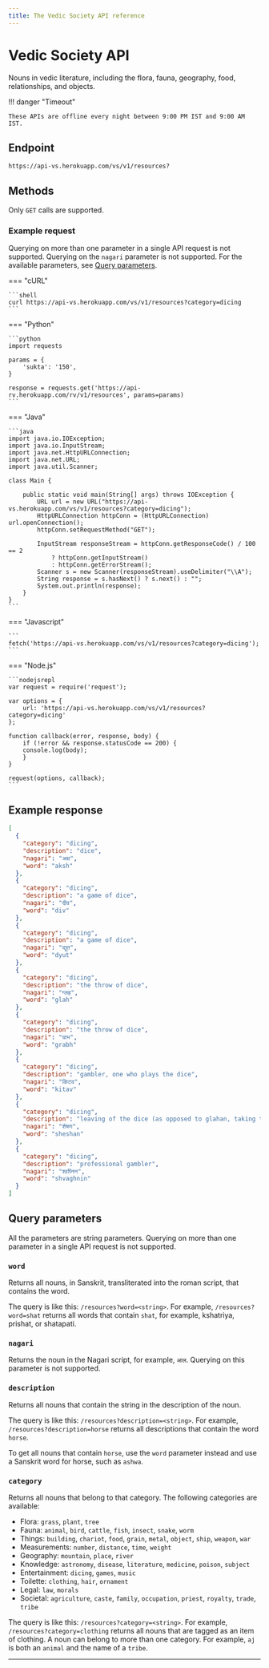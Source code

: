 ```yaml
---
title: The Vedic Society API reference
---
```


# Vedic Society API

Nouns in vedic literature, including the flora, fauna, geography, food, relationships, and objects.

!!! danger "Timeout"

    These APIs are offline every night between 9:00 PM IST and 9:00 AM IST.

## Endpoint

`https://api-vs.herokuapp.com/vs/v1/resources?`

## Methods

Only `GET` calls are supported.

### Example request

Querying on more than one parameter in a single API request is not supported. Querying on the `nagari` parameter is not supported. For the available parameters, see [Query parameters](#query-parameters).

=== "cURL"

    ```shell
	curl https://api-vs.herokuapp.com/vs/v1/resources?category=dicing
	```

=== "Python"

    ```python
	import requests

	params = {
		'sukta': '150',
	}

	response = requests.get('https://api-rv.herokuapp.com/rv/v1/resources', params=params)
	```

=== "Java"

    ```java
	import java.io.IOException;
	import java.io.InputStream;
	import java.net.HttpURLConnection;
	import java.net.URL;
	import java.util.Scanner;

	class Main {

		public static void main(String[] args) throws IOException {
			URL url = new URL("https://api-vs.herokuapp.com/vs/v1/resources?category=dicing");
			HttpURLConnection httpConn = (HttpURLConnection) url.openConnection();
			httpConn.setRequestMethod("GET");

			InputStream responseStream = httpConn.getResponseCode() / 100 == 2
				? httpConn.getInputStream()
				: httpConn.getErrorStream();
			Scanner s = new Scanner(responseStream).useDelimiter("\\A");
			String response = s.hasNext() ? s.next() : "";
			System.out.println(response);
		}
	}
    ```

=== "Javascript"

    ```
	fetch('https://api-vs.herokuapp.com/vs/v1/resources?category=dicing');
	```

=== "Node.js"

    ```nodejsrepl
	var request = require('request');

	var options = {
    	url: 'https://api-vs.herokuapp.com/vs/v1/resources?category=dicing'
	};

	function callback(error, response, body) {
    	if (!error && response.statusCode == 200) {
        console.log(body);
    	}
	}

	request(options, callback);
	```

## Example response

```json
[
  {
    "category": "dicing",
    "description": "dice",
    "nagari": "अक्ष",
    "word": "aksh"
  },
  {
    "category": "dicing",
    "description": "a game of dice",
    "nagari": "दीव",
    "word": "div"
  },
  {
    "category": "dicing",
    "description": "a game of dice",
    "nagari": "द्यूत",
    "word": "dyut"
  },
  {
    "category": "dicing",
    "description": "the throw of dice",
    "nagari": "ग्लह",
    "word": "glah"
  },
  {
    "category": "dicing",
    "description": "the throw of dice",
    "nagari": "ग्राभ",
    "word": "grabh"
  },
  {
    "category": "dicing",
    "description": "gambler, one who plays the dice",
    "nagari": "किटव",
    "word": "kitav"
  },
  {
    "category": "dicing",
    "description": "leaving of the dice (as opposed to glahan, taking them up for the throw)",
    "nagari": "शेषण",
    "word": "sheshan"
  },
  {
    "category": "dicing",
    "description": "professional gambler",
    "nagari": "श्वघ्निन",
    "word": "shvaghnin"
  }
]
```

## Query parameters

All the parameters are string parameters. Querying on more than one parameter in a single API request is not supported.

### `word`

Returns all nouns, in Sanskrit, transliterated into the roman script, that contains the word.

The query is like this: `/resources?word=<string>`. For example, `/resources?word=shat` returns all words that contain `shat`, for example, kshatriya, prishat, or shatapati.

### `nagari`

Returns the noun in the Nagari script, for example, `आल`. Querying on this parameter is not supported.

### `description`

Returns all nouns that contain the string in the description of the noun.

The query is like this: `/resources?description=<string>`. For example, `/resources?description=horse` returns all descriptions that contain the word `horse`.

To get all nouns that contain `horse`, use the `word` parameter instead and use a Sanskrit word for horse, such as `ashwa`.

### `category`

Returns all nouns that belong to that category. The following categories are available:

-  Flora: `grass`, `plant`, `tree`
-  Fauna: `animal`, `bird`, `cattle`, `fish`, `insect`, `snake`, `worm`
-  Things: `building`, `chariot`, `food`, `grain`, `metal`, `object`, `ship`, `weapon`, `war`
-  Measurements: `number`, `distance`, `time`, `weight`
-  Geography: `mountain`, `place`, `river`
-  Knowledge: `astronomy`, `disease`, `literature`, `medicine`, `poison`, `subject`
-  Entertainment: `dicing`, `games`, `music`
-  Toilette: `clothing`, `hair`, `ornament`
-  Legal: `law`, `morals`
-  Societal: `agriculture`, `caste`, `family`, `occupation`, `priest`, `royalty`, `trade`, `tribe`

The query is like this: `/resources?category=<string>`. For example, `/resources?category=clothing` returns all nouns that are tagged as an item of clothing. A noun can belong to more than one category. For example, `aj` is both an `animal` and the name of a `tribe`.

<hr/>

<a href="https://whimsy.myinstamojo.com/product/480613/coffee-ddbc0/" data-store-name="whimsy" data-domain="https://whimsy.myinstamojo.com" data-id="480613" rel="im-new-checkout" data-text="Like this API? Buy me a coffee." data-css-style="background:#1273de; color:#ffffff; width:300px; border-radius:30px" data-layout="vertical"></a>
<script src="https://manage.instamojo.com/assets/js/pay_button/button.min.js"></script>

